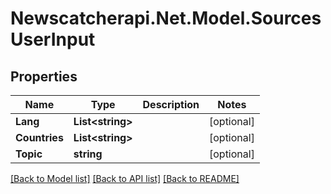 # Newscatcherapi.Net.Model.SourcesUserInput

## Properties

Name | Type | Description | Notes
------------ | ------------- | ------------- | -------------
**Lang** | **List&lt;string&gt;** |  | [optional] 
**Countries** | **List&lt;string&gt;** |  | [optional] 
**Topic** | **string** |  | [optional] 

[[Back to Model list]](../README.md#documentation-for-models) [[Back to API list]](../README.md#documentation-for-api-endpoints) [[Back to README]](../README.md)

